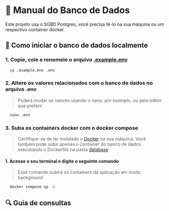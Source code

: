 # 📃 Manual do Banco de Dados
Este projeto usa o SGBD Postgres, você precisa tê-lo na sua máquina ou um respectivo container docker.

## 🚀 Como iniciar o banco de dados localmente

### 1. Copie, cole e renomeie o arquivo [.example.env](.example.env)

```bash
  cp .example.env .env
```

### 2. Altere os valores relacionados com o banco de dados no arquivo .env
> Poderá mudar os valores usando o nano, por exemplo, ou pelo editor que preferir

```bash
  nano .env
```

### 3. Suba os containers docker com o docker compose
> Certifique-se de ter instalado o [Docker](https://www.docker.com/get-started/) na sua máquina.
Você também pode subir apenas o container do banco de dados executando o Dockerfile na pasta [database](/scripts/database/Dockerfile)

#### 1. Acesse o seu terminal e digite o seguinte comando
> Esse comando subirá os containers da aplicação em modo background

```bash
  docker compose up -d
```

## 🔍 Guia de consultas